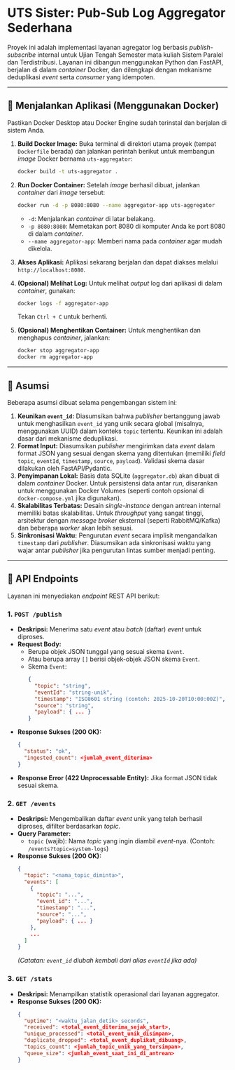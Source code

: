 # UTS Sister: Pub-Sub Log Aggregator Sederhana 

Proyek ini adalah implementasi layanan agregator log berbasis *publish-subscribe* internal untuk Ujian Tengah Semester mata kuliah Sistem Paralel dan Terdistribusi. Layanan ini dibangun menggunakan Python dan FastAPI, berjalan di dalam *container* Docker, dan dilengkapi dengan mekanisme deduplikasi *event* serta *consumer* yang idempoten.

---

## 🚀 Menjalankan Aplikasi (Menggunakan Docker)

Pastikan Docker Desktop atau Docker Engine sudah terinstal dan berjalan di sistem Anda.

1.  **Build Docker Image:**
    Buka terminal di direktori utama proyek (tempat `Dockerfile` berada) dan jalankan perintah berikut untuk membangun *image* Docker bernama `uts-aggregator`:
    ```bash
    docker build -t uts-aggregator .
    ```

2.  **Run Docker Container:**
    Setelah *image* berhasil dibuat, jalankan *container* dari *image* tersebut:
    ```bash
    docker run -d -p 8080:8080 --name aggregator-app uts-aggregator
    ```
    * `-d`: Menjalankan *container* di latar belakang.
    * `-p 8080:8080`: Memetakan port 8080 di komputer Anda ke port 8080 di dalam *container*.
    * `--name aggregator-app`: Memberi nama pada *container* agar mudah dikelola.

3.  **Akses Aplikasi:**
    Aplikasi sekarang berjalan dan dapat diakses melalui `http://localhost:8080`.

4.  **(Opsional) Melihat Log:**
    Untuk melihat *output* log dari aplikasi di dalam *container*, gunakan:
    ```bash
    docker logs -f aggregator-app
    ```
    Tekan `Ctrl + C` untuk berhenti.

5.  **(Opsional) Menghentikan Container:**
    Untuk menghentikan dan menghapus *container*, jalankan:
    ```bash
    docker stop aggregator-app
    docker rm aggregator-app
    ```

---

## 🤔 Asumsi

Beberapa asumsi dibuat selama pengembangan sistem ini:

1.  **Keunikan `event_id`:** Diasumsikan bahwa *publisher* bertanggung jawab untuk menghasilkan `event_id` yang unik secara global (misalnya, menggunakan UUID) dalam konteks `topic` tertentu. Keunikan ini adalah dasar dari mekanisme deduplikasi.
2.  **Format Input:** Diasumsikan *publisher* mengirimkan data *event* dalam format JSON yang sesuai dengan skema yang ditentukan (memiliki *field* `topic`, `eventId`, `timestamp`, `source`, `payload`). Validasi skema dasar dilakukan oleh FastAPI/Pydantic.
3.  **Penyimpanan Lokal:** Basis data SQLite (`aggregator.db`) akan dibuat di dalam *container* Docker. Untuk persistensi data antar *run*, disarankan untuk menggunakan Docker Volumes (seperti contoh opsional di `docker-compose.yml` jika digunakan).
4.  **Skalabilitas Terbatas:** Desain *single-instance* dengan antrean internal memiliki batas skalabilitas. Untuk *throughput* yang sangat tinggi, arsitektur dengan *message broker* eksternal (seperti RabbitMQ/Kafka) dan beberapa *worker* akan lebih sesuai.
5.  **Sinkronisasi Waktu:** Pengurutan *event* secara implisit mengandalkan `timestamp` dari *publisher*. Diasumsikan ada sinkronisasi waktu yang wajar antar *publisher* jika pengurutan lintas sumber menjadi penting.

---

## 🔌 API Endpoints

Layanan ini menyediakan *endpoint* REST API berikut:

### 1. `POST /publish`
* **Deskripsi:** Menerima satu *event* atau *batch* (daftar) *event* untuk diproses.
* **Request Body:**
    * Berupa objek JSON tunggal yang sesuai skema `Event`.
    * Atau berupa array `[]` berisi objek-objek JSON skema `Event`.
    * Skema `Event`:
        ```json
        {
          "topic": "string",
          "eventId": "string-unik", 
          "timestamp": "ISO8601 string (contoh: 2025-10-20T10:00:00Z)",
          "source": "string",
          "payload": { ... } 
        }
        ```
* **Response Sukses (200 OK):**
    ```json
    {
      "status": "ok",
      "ingested_count": <jumlah_event_diterima>
    }
    ```
* **Response Error (422 Unprocessable Entity):** Jika format JSON tidak sesuai skema.

### 2. `GET /events`
* **Deskripsi:** Mengembalikan daftar *event* unik yang telah berhasil diproses, difilter berdasarkan *topic*.
* **Query Parameter:**
    * `topic` (wajib): Nama *topic* yang ingin diambil *event*-nya. (Contoh: `/events?topic=system-logs`)
* **Response Sukses (200 OK):**
    ```json
    {
      "topic": "<nama_topic_diminta>",
      "events": [
        {
          "topic": "...",
          "event_id": "...", 
          "timestamp": "...",
          "source": "...",
          "payload": { ... } 
        },
        ... 
      ]
    }
    ```
    *(Catatan: `event_id` diubah kembali dari alias `eventId` jika ada)*

### 3. `GET /stats`
* **Deskripsi:** Menampilkan statistik operasional dari layanan aggregator.
* **Response Sukses (200 OK):**
    ```json
    {
      "uptime": "<waktu_jalan_detik> seconds",
      "received": <total_event_diterima_sejak_start>,
      "unique_processed": <total_event_unik_disimpan>,
      "duplicate_dropped": <total_event_duplikat_dibuang>,
      "topics_count": <jumlah_topic_unik_yang_tersimpan>,
      "queue_size": <jumlah_event_saat_ini_di_antrean>
    }
    ```
